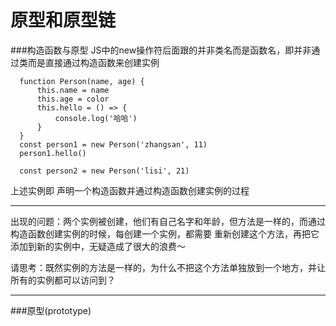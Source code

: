 # 原型和原型链
###构造函数与原型
JS中的new操作符后面跟的并非类名而是函数名，即并非通过类而是直接通过构造函数来创建实例
```$xslt
  function Person(name, age) {
      this.name = name
      this.age = color
      this.hello = () => {
          console.log('哈哈')
      }
  }
  const person1 = new Person('zhangsan', 11)
  person1.hello()
  
  const person2 = new Person('lisi', 21)
```
上述实例即 声明一个构造函数并通过构造函数创建实例的过程

------------------------------------------------------------------

出现的问题：两个实例被创建，他们有自己名字和年龄，但方法是一样的，而通过构造函数创建实例的时候，每创建一个实例，都需要
重新创建这个方法，再把它添加到新的实例中，无疑造成了很大的浪费～

请思考：既然实例的方法是一样的，为什么不把这个方法单独放到一个地方，并让所有的实例都可以访问到？

------------------------------------------------------------------
###原型(prototype)

